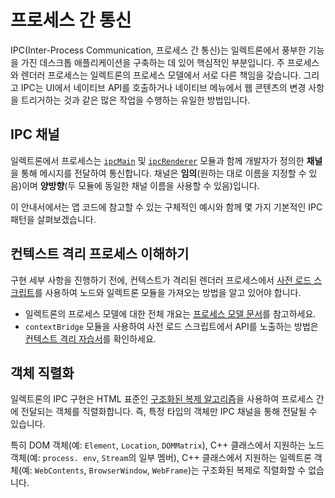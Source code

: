 # 프로세스 간 통신

IPC(Inter-Process Communication, 프로세스 간 통신)는 일렉트론에서 풍부한 기능을 가진 데스크톱 애플리케이션을 구축하는 데 있어 핵심적인 부분입니다. 주 프로세스와 렌더러 프로세스는 일렉트론의 프로세스 모델에서 서로 다른 책임을 갖습니다. 그리고 IPC는 UI에서 네이티브 API를 호출하거나 네이티브 메뉴에서 웹 콘텐츠의 변경 사항을 트리거하는 것과 같은 많은 작업을 수행하는 유일한 방법입니다.

## IPC 채널

일렉트론에서 프로세스는 [`ipcMain`](https://www.electronjs.org/docs/latest/api/ipc-main) 및 [`ipcRenderer`](https://www.electronjs.org/docs/latest/api/ipc-renderer) 모듈과 함께 개발자가 정의한 **채널**을 통해 메시지를 전달하여 통신합니다. 채널은 **임의**(원하는 대로 이름을 지정할 수 있음)이며 **양방향**(두 모듈에 동일한 채널 이름을 사용할 수 있음)입니다.

이 안내서에서는 앱 코드에 참고할 수 있는 구체적인 예시와 함께 몇 가지 기본적인 IPC 패턴을 살펴보겠습니다.

## 컨텍스트 격리 프로세스 이해하기

구현 세부 사항을 진행하기 전에, 컨텍스트가 격리된 렌더러 프로세스에서 [사전 로드 스크립트](../process-model.mdx#사전-로드-스크립트)를 사용하여 노드와 일렉트론 모듈을 가져오는 방법을 알고 있어야 합니다.

- 일렉트론의 프로세스 모델에 대한 전체 개요는 [프로세스 모델 문서](../process-model.mdx)를 참고하세요.
- `contextBridge` 모듈을 사용하여 사전 로드 스크립트에서 API를 노출하는 방법은 [컨텍스트 격리 자습서](../context-isolation.md)를 확인하세요.

## 객체 직렬화

일렉트론의 IPC 구현은 HTML 표준인 [구조화된 복제 알고리즘](https://developer.mozilla.org/ko/docs/Web/API/Web_Workers_API/Structured_clone_algorithm)을 사용하여 프로세스 간에 전달되는 객체를 직렬화합니다. 즉, 특정 타입의 객체만 IPC 채널을 통해 전달될 수 있습니다.

특히 DOM 객체(예: `Element`, `Location`, `DOMMatrix`), C++ 클래스에서 지원하는 노드 객체(예: `process. env`, `Stream`의 일부 멤버), C++ 클래스에서 지원하는 일렉트론 객체(예: `WebContents`, `BrowserWindow`, `WebFrame`)는 구조화된 복제로 직렬화할 수 없습니다.
